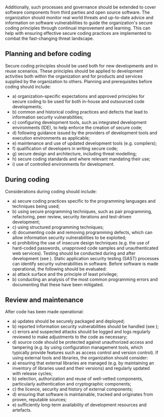 Additionally, such processes and  governance  should  be  extended  to  cover  software  components  from  third  parties  and  open source software.
The organization should monitor real world threats and up-to-date advice and information on software vulnerabilities to guide the organization's secure coding principles through continual improvement and learning. This can help with ensuring effective secure coding practices are implemented to combat the fast-changing threat landscape.
## Planning and before coding
Secure  coding  principles  should  be  used  both  for  new  developments  and  in  reuse  scenarios.  These principles should be applied to development activities both within the organization and for products and  services  supplied  by  the  organization  to  others.  Planning  and  prerequisites  before  coding should include:
- a) organization-specific expectations and approved principles for secure coding to be used for both in-house and outsourced code developments;
- b) common and historical coding practices and defects that lead to information security vulnerabilities;
- c) configuring development tools, such as integrated development environments (IDE), to help enforce the creation of secure code;
- d) following  guidance  issued  by  the  providers  of  development  tools  and  execution  environments as applicable;
- e) maintenance and use of updated development tools (e.g. compilers);
- f) qualification of developers in writing secure code;
- g) secure design and architecture, including threat modelling;
- h) secure coding standards and where relevant mandating their use;
- i) use of controlled environments for development.
## During coding
Considerations during coding should include:
- a) secure coding practices specific to the programming languages and techniques being used;
- b) using  secure  programming  techniques,  such  as  pair  programming,  refactoring,  peer  review, security iterations and test-driven development;
- c) using structured programming techniques;
- d) documenting  code  and  removing  programming  defects,  which  can  allow  information  security vulnerabilities to be exploited;
- e) prohibiting the use of insecure design techniques (e.g. the use of hard-coded passwords, unapproved code samples and unauthenticated web services).
Testing should be conducted during and after development (see ). Static application security testing (SAST) processes can identify security vulnerabilities in software.
Before software is made operational, the following should be evaluated:
- a) attack surface and the principle of least privilege;
- b) conducting an analysis of the most common programming errors and documenting that these have been mitigated.
## Review and maintenance
After code has been made operational:
- a) updates should be securely packaged and deployed;
- b) reported information security vulnerabilities should be handled (see  );
- c) errors and suspected attacks should be logged and logs regularly reviewed to make adjustments to the code as necessary;
- d) source  code  should  be  protected  against  unauthorized  access  and  tampering  (e.g.  by  using configuration  management  tools,  which  typically  provide  features  such  as  access  control  and version control).
If using external tools and libraries, the organization should consider:
- a) ensuring that external libraries are managed (e.g. by maintaining an inventory of libraries used and their versions) and regularly updated with release cycles;
- b) selection,  authorization  and  reuse  of  well-vetted  components,  particularly  authentication  and cryptographic components;
- c) the licence, security and history of external components;
- d) ensuring that software is maintainable, tracked and originates from proven, reputable sources;
- e) sufficiently long-term availability of development resources and artefacts.
